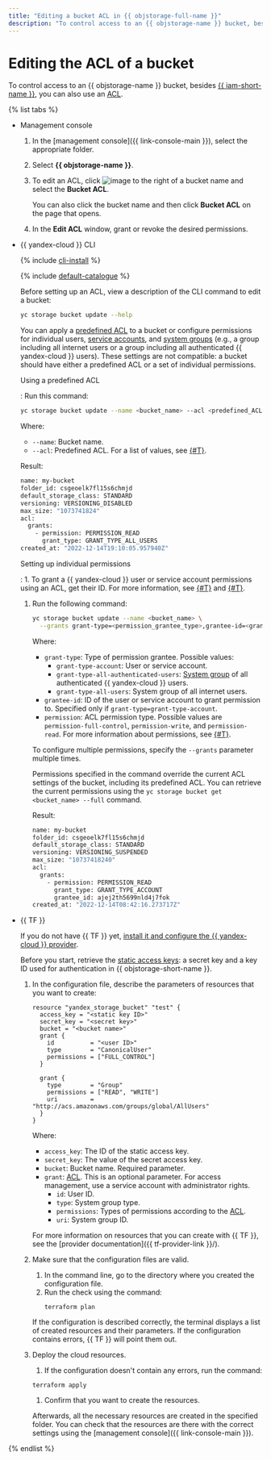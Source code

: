 ```yaml
---
title: "Editing a bucket ACL in {{ objstorage-full-name }}"
description: "To control access to an {{ objstorage-name }} bucket, besides {{ iam-short-name }}, you can also use an access control list (ACL)."
---
```


# Editing the ACL of a bucket

To control access to an {{ objstorage-name }} bucket, besides [{{ iam-short-name }}](../../../iam/), you can also use an [ACL](../../concepts/acl.md).

{% list tabs %}

- Management console

   1. In the [management console]({{ link-console-main }}), select the appropriate folder.
   1. Select **{{ objstorage-name }}**.
   1. To edit an ACL, click ![image](../../../_assets/horizontal-ellipsis.svg) to the right of a bucket name and select the **Bucket ACL**.

      You can also click the bucket name and then click **Bucket ACL** on the page that opens.

   1. In the **Edit ACL** window, grant or revoke the desired permissions.

- {{ yandex-cloud }} CLI

   {% include [cli-install](../../../_includes/cli-install.md) %}

   {% include [default-catalogue](../../../_includes/default-catalogue.md) %}

   Before setting up an ACL, view a description of the CLI command to edit a bucket:

   ```bash
   yc storage bucket update --help
   ```

   You can apply a [predefined ACL](../../concepts/acl.md#predefined-acls) to a bucket or configure permissions for individual users, [service accounts](../../../iam/concepts/users/service-accounts.md), and [system groups](../../concepts/acl.md#system-groups) (e.g., a group including all internet users or a group including all authenticated {{ yandex-cloud }} users). These settings are not compatible: a bucket should have either a predefined ACL or a set of individual permissions.

   Using a predefined ACL

   : Run this command:

     ```bash
     yc storage bucket update --name <bucket_name> --acl <predefined_ACL>
     ```

     Where:
     * `--name`: Bucket name.
     * `--acl`: Predefined ACL. For a list of values, see [{#T}](../../concepts/acl.md#predefined-acls).

     Result:

     ```bash
     name: my-bucket
     folder_id: csgeoelk7fl15s6chmjd
     default_storage_class: STANDARD
     versioning: VERSIONING_DISABLED
     max_size: "1073741824"
     acl:
       grants:
         - permission: PERMISSION_READ
           grant_type: GRANT_TYPE_ALL_USERS
     created_at: "2022-12-14T19:10:05.957940Z"
     ```

   Setting up individual permissions

   : 1. To grant a {{ yandex-cloud }} user or service account permissions using an ACL, get their ID. For more information, see [{#T}](../../../iam/operations/users/get.md) and [{#T}](../../../iam/operations/sa/get-id.md).
     1. Run the following command:

        ```bash
        yc storage bucket update --name <bucket_name> \
          --grants grant-type=<permission_grantee_type>,grantee-id=<grantee_ID>,permission=<permission_type>
        ```

        Where:
        * `grant-type`: Type of permission grantee. Possible values:
           * `grant-type-account`: User or service account.
           * `grant-type-all-authenticated-users`: [System group](../../concepts/acl.md#system-groups) of all authenticated {{ yandex-cloud }} users.
           * `grant-type-all-users`: System group of all internet users.
        * `grantee-id`: ID of the user or service account to grant permission to. Specified only if `grant-type=grant-type-account`.
        * `permission`: ACL permission type. Possible values are `permission-full-control`, `permission-write`, and `permission-read`. For more information about permissions, see [{#T}](../../concepts/acl.md#permissions-types).

        To configure multiple permissions, specify the `--grants` parameter multiple times.

        Permissions specified in the command override the current ACL settings of the bucket, including its predefined ACL. You can retrieve the current permissions using the `yc storage bucket get <bucket_name> --full` command.

        Result:

        ```bash
        name: my-bucket
        folder_id: csgeoelk7fl15s6chmjd
        default_storage_class: STANDARD
        versioning: VERSIONING_SUSPENDED
        max_size: "10737418240"
        acl:
          grants:
            - permission: PERMISSION_READ
              grant_type: GRANT_TYPE_ACCOUNT
              grantee_id: ajej2th5699nld4j7fok
        created_at: "2022-12-14T08:42:16.273717Z"
        ```

- {{ TF }}

   If you do not have {{ TF }} yet, [install it and configure the {{ yandex-cloud }} provider](../../../tutorials/infrastructure-management/terraform-quickstart.md#install-terraform).

   Before you start, retrieve the [static access keys](../../../iam/operations/sa/create-access-key.md): a secret key and a key ID used for authentication in {{ objstorage-short-name }}.

   1. In the configuration file, describe the parameters of resources that you want to create:

      ```
      resource "yandex_storage_bucket" "test" {
        access_key = "<static key ID>"
        secret_key = "<secret key>"
        bucket = "<bucket name>"
        grant {
          id          = "<user ID>"
          type        = "CanonicalUser"
          permissions = ["FULL_CONTROL"]
        }

        grant {
          type        = "Group"
          permissions = ["READ", "WRITE"]
          uri         = "http://acs.amazonaws.com/groups/global/AllUsers"
        }
      }
      ```

      Where:

      * `access_key`: The ID of the static access key.
      * `secret_key`: The value of the secret access key.
      * `bucket`: Bucket name. Required parameter.
      * `grant`: [ACL](../../concepts/acl.md). This is an optional parameter. For access management, use a service account with administrator rights.
         * `id`: User ID.
         * `type`: System group type.
         * `permissions`: Types of permissions according to the [ACL](../../concepts/acl.md#permissions-types).
         * `uri`: System group ID.

      For more information on resources that you can create with {{ TF }}, see the [provider documentation]({{ tf-provider-link }}/).

   1. Make sure that the configuration files are valid.

      1. In the command line, go to the directory where you created the configuration file.
      1. Run the check using the command:
         ```
         terraform plan
         ```

      If the configuration is described correctly, the terminal displays a list of created resources and their parameters. If the configuration contains errors, {{ TF }} will point them out.

   1. Deploy the cloud resources.

      1. If the configuration doesn't contain any errors, run the command:
      ```
      terraform apply
      ```

      1. Confirm that you want to create the resources.

      Afterwards, all the necessary resources are created in the specified folder. You can check that the resources are there with the correct settings using the [management console]({{ link-console-main }}).

{% endlist %}
